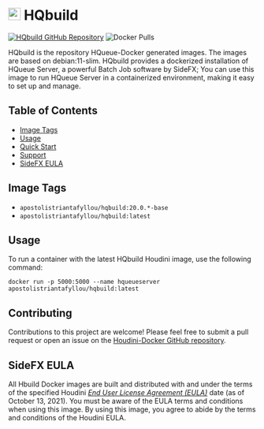 # <img src="https://static.sidefx.com/images/apple-touch-icon.png"  width="25" height="25" alt=""> HQbuild
[![HQbuild GitHub Repository](https://img.shields.io/badge/GitHub-Houdini--HQueue-f06c00?style=flat-square&logo=github)](https://github.com/apostolistriantafyllou/hqueue-docker)
 ![Docker Pulls](https://img.shields.io/docker/pulls/apostolistriantafyllou/hqbuild)

HQbuild is the repository HQueue-Docker generated images. The images are based on debian:11-slim. HQbuild provides a dockerized installation of HQueue Server, a powerful Batch Job software by SideFX; You can use this image to run HQueue Server in a containerized environment, making it easy to set up and manage.


## Table of Contents

- [Image Tags](#image-tags)
- [Usage](#usage)
- [Quick Start](#quick-start)
- [Support](#support)
- [SideFX EULA](#sidefx-eula)

## Image Tags

- `apostolistriantafyllou/hqbuild:20.0.*-base`
- `apostolistriantafyllou/hqbuild:latest`

## Usage

To run a container with the latest HQbuild Houdini image, use the following command:

```shell
docker run -p 5000:5000 --name hqueueserver apostolistriantafyllou/hqbuild:latest
```

## Contributing
Contributions to this project are welcome! Please feel free to submit a pull request or open an issue on the [Houdini-Docker GitHub repository](https://github.com/aaronsmithtv/houdini-docker).

## SideFX EULA
All Hbuild Docker images are built and distributed with and under the terms of the specified Houdini [*End User License Agreement (EULA)*](https://www.sidefx.com/legal/license-agreement/) date (as of October 13, 2021). You must be aware of the EULA terms and conditions when using this image. By using this image, you agree to abide by the terms and conditions of the Houdini EULA.
